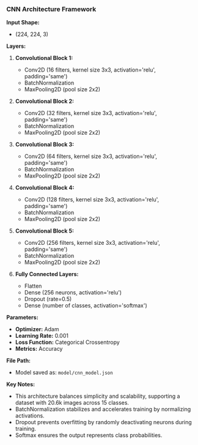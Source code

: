 ### CNN Architecture Framework

**Input Shape:**
- (224, 224, 3)

**Layers:**
1. **Convolutional Block 1:**
   - Conv2D (16 filters, kernel size 3x3, activation='relu', padding='same')
   - BatchNormalization
   - MaxPooling2D (pool size 2x2)

2. **Convolutional Block 2:**
   - Conv2D (32 filters, kernel size 3x3, activation='relu', padding='same')
   - BatchNormalization
   - MaxPooling2D (pool size 2x2)

3. **Convolutional Block 3:**
   - Conv2D (64 filters, kernel size 3x3, activation='relu', padding='same')
   - BatchNormalization
   - MaxPooling2D (pool size 2x2)

4. **Convolutional Block 4:**
   - Conv2D (128 filters, kernel size 3x3, activation='relu', padding='same')
   - BatchNormalization
   - MaxPooling2D (pool size 2x2)

5. **Convolutional Block 5:**
   - Conv2D (256 filters, kernel size 3x3, activation='relu', padding='same')
   - BatchNormalization
   - MaxPooling2D (pool size 2x2)

6. **Fully Connected Layers:**
   - Flatten
   - Dense (256 neurons, activation='relu')
   - Dropout (rate=0.5)
   - Dense (number of classes, activation='softmax')

**Parameters:**
- **Optimizer:** Adam
- **Learning Rate:** 0.001
- **Loss Function:** Categorical Crossentropy
- **Metrics:** Accuracy

**File Path:**
- Model saved as: `model/cnn_model.json`

**Key Notes:**
- This architecture balances simplicity and scalability, supporting a dataset with 20.6k images across 15 classes.
- BatchNormalization stabilizes and accelerates training by normalizing activations.
- Dropout prevents overfitting by randomly deactivating neurons during training.
- Softmax ensures the output represents class probabilities.
